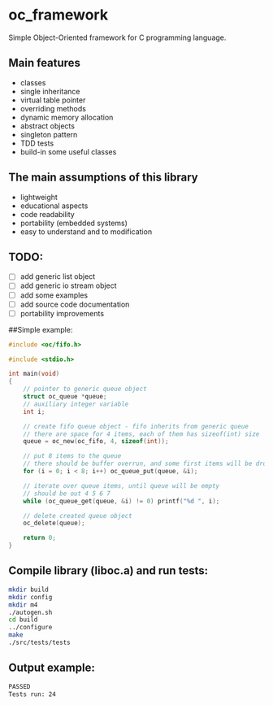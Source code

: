 # oc_framework
Simple Object-Oriented framework for C programming language.

## Main features
- classes
- single inheritance
- virtual table pointer
- overriding methods
- dynamic memory allocation
- abstract objects
- singleton pattern
- TDD tests
- build-in some useful classes

## The main assumptions of this library
- lightweight
- educational aspects
- code readability
- portability (embedded systems)
- easy to understand and to modification

## TODO:
- [ ] add generic list object
- [ ] add generic io stream object
- [ ] add some examples
- [ ] add source code documentation
- [ ] portability improvements

##Simple example:
```c
#include <oc/fifo.h>

#include <stdio.h>

int main(void)
{
    // pointer to generic queue object
    struct oc_queue *queue;
    // auxiliary integer variable 
    int i;

    // create fifo queue object - fifo inherits from generic queue
    // there are space for 4 items, each of them has sizeof(int) size
    queue = oc_new(oc_fifo, 4, sizeof(int));

    // put 8 items to the queue
    // there should be buffer overrun, and some first items will be drop
    for (i = 0; i < 8; i++) oc_queue_put(queue, &i);

    // iterate over queue items, until queue will be empty
    // should be out 4 5 6 7
    while (oc_queue_get(queue, &i) != 0) printf("%d ", i);

    // delete created queue object
    oc_delete(queue);

    return 0;
}
```

## Compile library (liboc.a) and run tests:

```sh
mkdir build
mkdir config
mkdir m4
./autogen.sh
cd build
../configure
make
./src/tests/tests
```

## Output example:

```sh
PASSED
Tests run: 24
```

